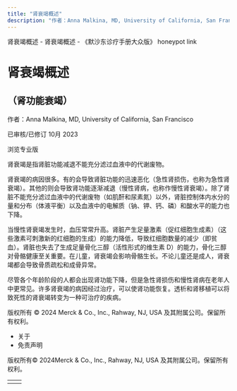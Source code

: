 ```yaml
---
title: "肾衰竭概述"
description: "作者：Anna Malkina, MD, University of California, San Francisco"
---
```


﻿肾衰竭概述 \- 肾衰竭概述 \- 《默沙东诊疗手册大众版》 honeypot link

# 肾衰竭概述

## （肾功能衰竭）

作者：Anna Malkina, MD, University of California, San Francisco

已审核/已修订 10月 2023

浏览专业版

肾衰竭是指肾脏功能减退不能充分滤过血液中的代谢废物。

肾衰竭的病因很多。有的会导致肾脏功能的迅速恶化（急性肾损伤，也称为急性肾衰竭）。其他的则会导致肾功能逐渐减退（慢性肾病，也称作慢性肾衰竭）。除了肾脏不能充分滤过血液中的代谢废物（如肌酐和尿素氮）以外，肾脏控制体内水分的量和分布（体液平衡）以及血液中的电解质（钠、钾、钙、磷）和酸水平的能力也下降。

当慢性肾衰竭发生时，血压常常升高。肾脏产生足量激素（促红细胞生成素）（这些激素可刺激新的红细胞的生成）的能力降低，导致红细胞数量的减少（即贫血）。肾脏也失去了生成足量骨化三醇（活性形式的维生素 D）的能力，骨化三醇对骨骼健康至关重要。在儿童，肾衰竭会影响骨骼生长。不论儿童还是成人，肾衰竭都会导致骨质疏松和成骨异常。

尽管各个年龄阶段的人都会出现肾功能下降，但是急性肾损伤和慢性肾病在老年人中更常见。许多肾衰竭的病因经过治疗，可以使肾功能恢复。透析和肾移植可以将致死性的肾衰竭转变为一种可治疗的疾病。



版权所有 © 2024
Merck & Co., Inc., Rahway, NJ, USA 及其附属公司。保留所有权利。

- 关于
- 免责声明

版权所有© 2024Merck & Co., Inc., Rahway, NJ, USA 及其附属公司。保留所有权利。

|     |     |
| --- | --- |
|  |  |